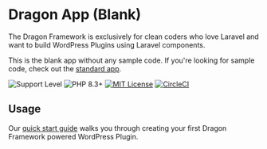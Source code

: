 # Dragon App (Blank)
The Dragon Framework is exclusively for clean coders who love Laravel and want to build WordPress Plugins using Laravel components.

This is the blank app without any sample code. If you're looking for sample code, check out the [standard app](https://github.com/red-scale-dragon/app).

![Support Level][support-level-image] ![PHP 8.3+][php-image] [![MIT License][license-image]][license-url] [![CircleCI][circleci-image]][circleci-url]

## Usage

Our [quick start guide](https://dragon-framework-docs.readthedocs.io/en/latest/quick-start) walks you through creating your first Dragon Framework powered WordPress Plugin.

[support-level-image]: https://img.shields.io/badge/support-active-green.svg
[php-image]: https://img.shields.io/badge/php-8.1%2B-green.svg
[license-image]: https://img.shields.io/badge/License-MIT-blue.svg
[license-url]: https://github.com/red-scale-dragon/app/blob/main/LICENSE
[circleci-image]: https://dl.circleci.com/status-badge/img/circleci/6h7a9jeaexCsPtfh9E9gvT/Q9sMKQn7AQLQemJZosTHjJ/tree/main.svg?style=shield
[circleci-url]: https://dl.circleci.com/status-badge/redirect/circleci/6h7a9jeaexCsPtfh9E9gvT/Q9sMKQn7AQLQemJZosTHjJ/tree/main
